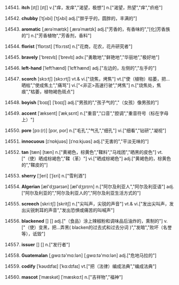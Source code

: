 14541. **itch**
[ɪtʃ]  [ɪtʃ]
v.["痒，发痒","渴望，极想"]  n.["渴望，热望","痒","疥疮"]  

14542. **chubby**
[ˈtʃʌbi]  [ˈtʃʌbi]
adj.["胖乎乎的，圆胖的，丰满的"]  

14543. **aromatic**
[ˌærəˈmætɪk]  [ˌærəˈmætɪk]
adj.["芳香的，有香味的","[化]芳香族的"]  n.["芳香植物","芳香剂，香料"]  

14544. **florist**
[ˈflɒrɪst]  [ˈflɔ:rɪst]
n.["花商，花农，花卉研究者"]  

14545. **bravely**
['breɪvlɪ]  [ˈbrevlɪ]
adv.["勇敢地","鲜艳地","华丽地","极好地"]  

14546. **left-hand**
[ˈleftˈhænd]  [ˈlɛftˈhænd]
adj.["左边的，左侧的","左手的"]  

14547. **scorch**
[skɔ:tʃ]  [skɔ:rtʃ]
vt.& vi.["烧焦，烤焦"]  vt.["使（植物）枯萎，把…晒枯","使成焦土","痛骂"]  vi.["<非正>高速行驶","烤焦"]  n.["烧焦处，焦痕","枯萎，植物褐色斑点"]  

14548. **boyish**
[ˈbɔɪɪʃ]  [ˈbɔɪɪʃ]
adj.["男孩的","孩子气的","（女孩）像男孩的"]  

14549. **accent**
[ˈæksent]  [ˈækˌsɛnt]
n.["重音","口音","腔调","重音符号（标在字母上）"]  

14550. **pore**
[pɔ:(r)]  [pɔr, por]
n.["毛孔","气孔","细孔"]  vi.["细看","钻研","凝视"]  

14551. **innocuous**
[ɪˈnɒkjuəs]  [ɪˈnɑ:kjuəs]
adj.["无害的","平淡无味的"]  

14552. **tan**
[tæn]  [tæn]
n.["黄褐色，棕黄色","鞣料","马戏团","晒黑的皮色"]  vt.["（使）晒成棕褐色","鞣（革）"]  vi.["晒成棕褐色"]  adj.["黄褐色的，棕黄色的","鞣皮的"]  

14553. **sherry**
[ˈʃeri]  [ˈʃɛri]
n.["雪利酒"]  

14554. **Algerian**
[æl'dʒɪərɪən]  [æl'dʒɪrɪrn]
n.["阿尔及利亚人","阿尔及利亚语"]  adj.["阿尔及利亚的","阿尔及利亚人的","阿尔及利亚生活方式的"]  

14555. **screech**
[skri:tʃ]  [skritʃ]
n.["尖叫声，尖锐的声音"]  vt.& vi.["发出尖叫声，发出尖锐刺耳的声音","发出恐惧或痛苦的叫喊声"]  

14556. **blackened**
[]  []
adj.["（食品）涂上辣椒粉和调味品后油炸的，熏制的"]  v.["（使）变黑，把…弄黑( blacken的过去式和过去分词 )","发暗","败坏（名誉等），诋毁"]  

14557. **issuer**
[]  []
n.["发行者"]  

14558. **Guatemalan**
[ˌɡwɑ:tə'mɑ:lən]  [ˌɡwɑ:tə'mɑ:lən]
adj.["危地马拉的"]  

14559. **codify**
[ˈkəʊdɪfaɪ]  [ˈkɑ:dɪfaɪ]
vt.["把（法律）编成法典","编成法典"]  

14560. **mascot**
[ˈmæskət]  [ˈmæskɑ:t]
n.["吉祥物","福神"]  

